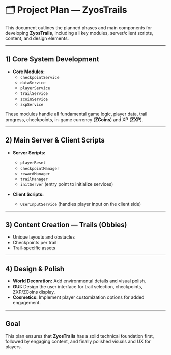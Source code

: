 # 🗂️ Project Plan — ZyosTrails

This document outlines the planned phases and main components for developing **ZyosTrails**, including all key modules, server/client scripts, content, and design elements.

---

## 1) Core System Development

- **Core Modules:**
  - `checkpointService`
  - `dataService`
  - `playerService`
  - `trailService`
  - `zcoinService`
  - `zxpService`

These modules handle all fundamental game logic, player data, trail progress, checkpoints, in-game currency (**ZCoins**) and XP (**ZXP**).

---

## 2) Main Server & Client Scripts

- **Server Scripts:**
  - `playerReset`
  - `checkpointManager`
  - `rewardManager`
  - `trailManager`
  - `initServer` (entry point to initialize services)

- **Client Scripts:**
  - `UserInputService` (handles player input on the client side)

---

## 3) Content Creation — Trails (Obbies)

- Unique layouts and obstacles
- Checkpoints per trail
- Trail-specific assets

---

## 4) Design & Polish

- **World Decoration:** Add environmental details and visual polish.
- **GUI:** Design the user interface for trail selection, checkpoints, ZXP/ZCoins display.
- **Cosmetics:** Implement player customization options for added engagement.

---

## Goal

This plan ensures that **ZyosTrails** has a solid technical foundation first, followed by engaging content, and finally polished visuals and UX for players.